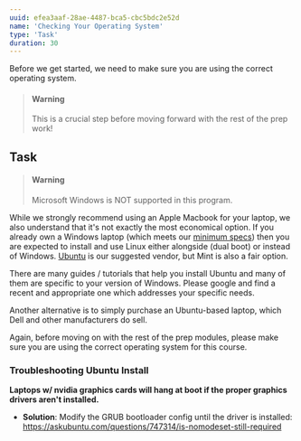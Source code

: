 ```yaml
---
uuid: efea3aaf-28ae-4487-bca5-cbc5bdc2e52d
name: 'Checking Your Operating System'
type: 'Task'
duration: 30
---
```


Before we get started, we need to make sure you are using the correct operating system. 

> #### Warning
> This is a crucial step before moving forward with the rest of the prep work!

## Task

> #### Warning
> Microsoft Windows is NOT supported in this program.</strong>

While we strongly recommend using an Apple Macbook for your laptop, we also understand that it's not exactly the most economical option. If you already own a Windows laptop (which meets our <a href="https://www.lighthouselabs.ca/faq#details" target="_blank">minimum specs</a>) then you are expected to install and use Linux either alongside (dual boot) or instead of Windows. <a href="http://www.ubuntu.com/desktop/developers" target="_blank">Ubuntu</a> is our suggested vendor, but Mint is also a fair option.

There are many guides / tutorials that help you install Ubuntu and many of them are specific to your version of Windows. Please google and find a recent and appropriate one which addresses your specific needs.

Another alternative is to simply purchase an Ubuntu-based laptop, which Dell and other manufacturers do sell.

Again, before moving on with the rest of the prep modules, please make sure you are using the correct operating system for this course.

### Troubleshooting Ubuntu Install

**Laptops w/ nvidia graphics cards will hang at boot if the proper graphics drivers aren't installed.**

* **Solution**: Modify the GRUB bootloader config until the driver is installed: https://askubuntu.com/questions/747314/is-nomodeset-still-required

